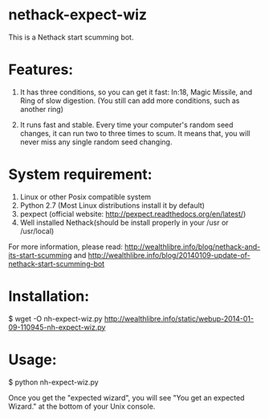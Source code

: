 nethack-expect-wiz
==================
This is a Nethack start scumming bot.


Features:
==================
1) It has three conditions, so you can get it fast: In:18, Magic Missile, and Ring of slow digestion. (You still can add more conditions, such as another ring)

2) It runs fast and stable. Every time your computer's random seed changes, it can run two to three times to scum. It means that, you will never miss any single random seed changing.

System requirement:
==================
1) Linux or other Posix compatible system
2) Python 2.7 (Most Linux distributions install it by default)
3) pexpect (official website: http://pexpect.readthedocs.org/en/latest/)
4) Well installed Nethack(should be install properly in your /usr or /usr/local)

For more information, please read: http://wealthlibre.info/blog/nethack-and-its-start-scumming and http://wealthlibre.info/blog/20140109-update-of-nethack-start-scumming-bot

Installation:
==================
$ wget -O nh-expect-wiz.py http://wealthlibre.info/static/webup-2014-01-09-110945-nh-expect-wiz.py

Usage:
==================
$ python nh-expect-wiz.py

Once you get the "expected wizard", you will see "You get an expected Wizard." at the bottom of your Unix console. 
